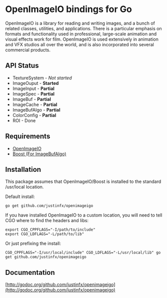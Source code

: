 # OpenImageIO bindings for Go

OpenImageIO is a library for reading and writing images, and a bunch of related classes,
utilities, and applications.  There is a particular emphasis on formats and functionality
used in professional, large-scale animation and visual effects work for film.
OpenImageIO is used extensively in animation and VFX studios all over the world, and is
also incorporated into several commercial products.

API Status
-----------

* TextureSystem - _Not started_
* ImageOuput - __Started__
* ImageInput - __Partial__
* ImageSpec - __Partial__
* ImageBuf - __Partial__
* ImageCache - __Partial__
* ImageBufAlgo - __Partial__
* ColorConfig - __Partial__
* ROI - Done

Requirements
----------------------

* [OpenImageIO](https://github.com/OpenImageIO)
* [Boost (For ImageBufAlgo)](http://www.boost.org/)

Installation
------------

This package assumes that OpenImageIO/Boost is installed to the standard /usr/local location.

Default install:

    go get github.com/justinfx/openimageigo

If you have installed OpenImageIO to a custom location, you will need to tell CGO where to find the headers and libs:

    export CGO_CPPFLAGS="-I/path/to/include"
	export CGO_LDFLAGS="-L/path/to/lib"

Or just prefixing the install:

	CGO_CPPFLAGS="-I/usr/local/include" CGO_LDFLAGS="-L/usr/local/lib" go get github.com/justinfx/openimageigo

Documentation
-------------

[http://godoc.org/github.com/justinfx/openimageigo](http://godoc.org/github.com/justinfx/openimageigo)


